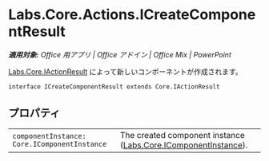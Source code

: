 
# <a name="labs.core.actions.icreatecomponentresult"></a>Labs.Core.Actions.ICreateComponentResult

 _**適用対象:** Office 用アプリ | Office アドイン | Office Mix | PowerPoint_

[Labs.Core.IActionResult](../../reference/office-mix/labs.core.iactionresult.md) によって新しいコンポーネントが作成されます。

```
interface ICreateComponentResult extends Core.IActionResult
```


## <a name="properties"></a>プロパティ


|||
|:-----|:-----|
| `componentInstance: Core.IComponentInstance`|The created component instance ([Labs.Core.IComponentInstance](../../reference/office-mix/labs.core.icomponentinstance.md)). |
